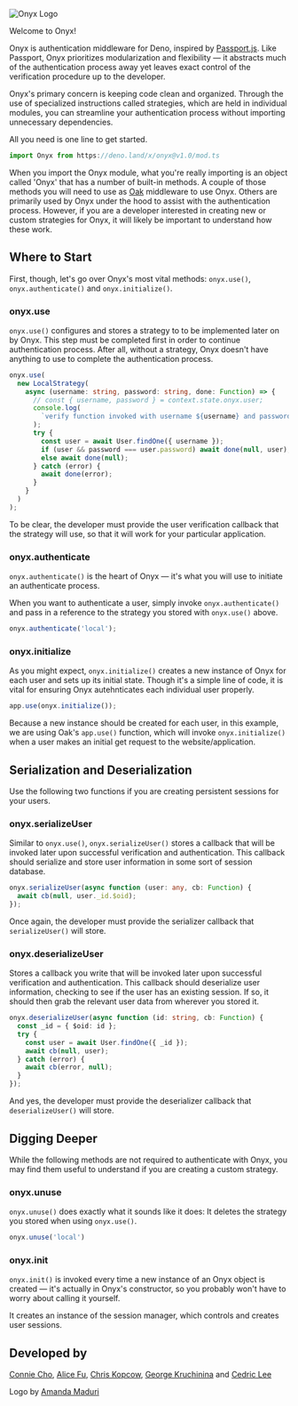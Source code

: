 ![Onyx Logo](https://i.imgur.com/SglpX1j.png)


Welcome to Onyx!

Onyx is authentication middleware for Deno, inspired by [Passport.js](http://www.passportjs.org/). Like Passport, Onyx prioritizes modularization and flexibility — it abstracts much of the authentication process away yet leaves exact control of the verification procedure up to the developer.

Onyx's primary concern is keeping code clean and organized. Through the use of specialized instructions called strategies, which are held in individual modules, you can streamline your authentication process without importing unnecessary dependencies.

All you need is one line to get started.

```typescript
import Onyx from https://deno.land/x/onyx@v1.0/mod.ts
```

When you import the Onyx module, what you're really importing is an object called 'Onyx' that has a number of built-in methods. A couple of those methods you will need to use as [Oak](https://deno.land/x/oak@v6.3.1) middleware to use Onyx. Others are primarily used by Onyx under the hood to assist with the authentication process. However, if you are a developer interested in creating new or custom strategies for Onyx, it will likely be important to understand how these work.

## Where to Start

First, though, let's go over Onyx's most vital methods: `onyx.use()`, `onyx.authenticate()` and `onyx.initialize()`.

### onyx.use

`onyx.use()` configures and stores a strategy to to be implemented later on by Onyx. This step must be completed first in order to continue authentication process. After all, without a strategy, Onyx doesn't have anything to use to complete the authentication process.

```typescript
onyx.use(
  new LocalStrategy(
    async (username: string, password: string, done: Function) => {
      // const { username, password } = context.state.onyx.user;
      console.log(
        `verify function invoked with username ${username} and password ${password}`
      );
      try {
        const user = await User.findOne({ username });
        if (user && password === user.password) await done(null, user);
        else await done(null);
      } catch (error) {
        await done(error);
      }
    }
  )
);
```
To be clear, the developer must provide the user verification callback that the strategy will use, so that it will work for your particular application.

### onyx.authenticate

`onyx.authenticate()` is the heart of Onyx — it's what you will use to initiate an authenticate process.

When you want to authenticate a user, simply invoke `onyx.authenticate()` and pass in a reference to the strategy you stored with `onyx.use()` above.

```typescript
onyx.authenticate('local');
```

### onyx.initialize

As you might expect, `onyx.initialize()` creates a new instance of Onyx for each user and sets up its initial state. Though it's a simple line of code, it is vital for ensuring Onyx autehnticates each individual user properly.

```typescript
app.use(onyx.initialize());
```
Because a new instance should be created for each user, in this example, we are using Oak's `app.use()` function, which will invoke `onyx.initialize()` when a user makes an initial get request to the website/application.

## Serialization and Deserialization

Use the following two functions if you are creating persistent sessions for your users.

### onyx.serializeUser

Similar to `onyx.use()`, `onyx.serializeUser()` stores a callback that will be invoked later upon successful verification and authentication. This callback should serialize and store user information in some sort of session database.

```typescript
onyx.serializeUser(async function (user: any, cb: Function) {
  await cb(null, user._id.$oid);
});
```

Once again, the developer must provide the serializer callback that `serializeUser()` will store.

### onyx.deserializeUser

Stores a callback you write that will be invoked later upon successful verification and authentication. This callback should deserialize user information, checking to see if the user has an existing session. If so, it should then grab the relevant user data from wherever you stored it.

```typescript
onyx.deserializeUser(async function (id: string, cb: Function) {
  const _id = { $oid: id };
  try {
    const user = await User.findOne({ _id });
    await cb(null, user);
  } catch (error) {
    await cb(error, null);
  }
});
```

And yes, the developer must provide the deserializer callback that `deserializeUser()` will store.

## Digging Deeper

While the following methods are not required to authenticate with Onyx, you may find them useful to understand if you are creating a custom strategy.

### onyx.unuse

`onyx.unuse()` does exactly what it sounds like it does: It deletes the strategy you stored when using `onyx.use()`.

```typescript
onyx.unuse('local')
```

### onyx.init

`onyx.init()` is invoked every time a new instance of an Onyx object is created — it's actually in Onyx's constructor, so you probably won't have to worry about calling it yourself. 

It creates an instance of the session manager, which controls and creates user sessions.

## Developed by
[Connie Cho](https://github.com/chcho2), [Alice Fu](https://github.com/alicejfu), [Chris Kopcow](https://github.com/opennoise1), [George Kruchinina](https://github.com/gkruchin) and [Cedric Lee](https://github.com/leeced94)

Logo by [Amanda Maduri](https://www.linkedin.com/in/amanda-maduri/)
